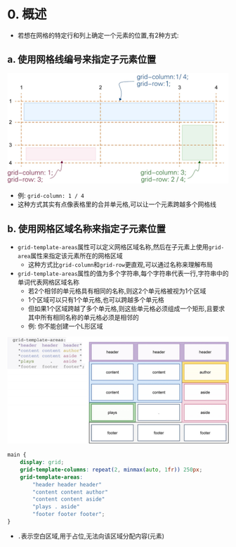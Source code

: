 # 0. 概述

- 若想在网格的特定行和列上确定一个元素的位置,有2种方式:

## a. 使用网格线编号来指定子元素位置

![grid-column和grid-row示例](../img/grid-column和grid-row示例.png)

- 例: `grid-column: 1 / 4`
- 这种方式其实有点像表格里的合并单元格,可以让一个元素跨越多个网格线

## b. 使用网格区域名称来指定子元素位置

- `grid-template-areas`属性可以定义网格区域名称,然后在子元素上使用`grid-area`属性来指定该元素所在的网格区域
  - 这种方式比`grid-column`和`grid-row`更直观,可以通过名称来理解布局
- `grid-template-areas`属性的值为多个字符串,每个字符串代表一行,字符串中的单词代表网格区域名称
  - 若2个相邻的单元格具有相同的名称,则这2个单元格被视为1个区域
  - 1个区域可以只有1个单元格,也可以跨越多个单元格
  - 但如果1个区域跨越了多个单元格,则这些单元格必须组成一个矩形,且要求其中所有相同名称的单元格必须是相邻的
  - 例: 你不能创建一个L形区域

![grid-template-areas属性的语法](../img/grid-template-areas属性的语法.png)

```css
main {
    display: grid;
    grid-template-columns: repeat(2, minmax(auto, 1fr)) 250px;
    grid-template-areas:
        "header header header"
        "content content author"
        "content content aside"
        "plays . aside"
        "footer footer footer";
}
```

- `.`表示空白区域,用于占位,无法向该区域分配内容(元素)
